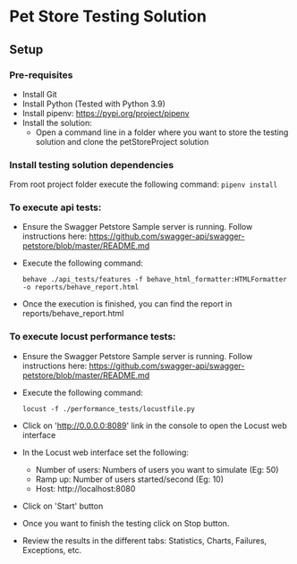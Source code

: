 # Pet Store Testing Solution

## Setup

### Pre-requisites

- Install Git
- Install Python (Tested with Python 3.9)
- Install pipenv: https://pypi.org/project/pipenv
- Install the solution:
  - Open a command line in a folder where you want to store the testing solution and clone the petStoreProject solution

### Install testing solution dependencies
From root project folder execute the following command: ```pipenv install```

### To execute api tests:

- Ensure the Swagger Petstore Sample server is running. 
    Follow instructions here: https://github.com/swagger-api/swagger-petstore/blob/master/README.md

- Execute the following command:

    ```behave ./api_tests/features -f behave_html_formatter:HTMLFormatter -o reports/behave_report.html```

- Once the execution is finished, you can find the report in reports/behave_report.html

### To execute locust performance tests:

- Ensure the Swagger Petstore Sample server is running. 
    Follow instructions here: https://github.com/swagger-api/swagger-petstore/blob/master/README.md

- Execute the following command:

    ```locust -f ./performance_tests/locustfile.py```

- Click on 'http://0.0.0.0:8089' link in the console to open the Locust web interface
- In the Locust web interface set the following:
  - Number of users: Numbers of users you want to simulate (Eg: 50)
  - Ramp up: Number of users started/second (Eg: 10)
  - Host: http://localhost:8080
- Click on 'Start' button
- Once you want to finish the testing click on Stop button.
- Review the results in the different tabs: Statistics, Charts, Failures, Exceptions, etc.